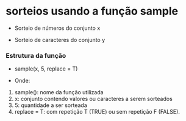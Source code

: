 # sorteios usando a função sample

- Sorteio de números do conjunto x

- Sorteio de caracteres do conjunto y

### Estrutura da função

- sample(x, 5, replace = T)

- Onde:

1. sample(): nome da função utilizada
2. x: conjunto contendo valores ou caracteres a serem sorteados
3. 5: quantidade a ser sorteada
4. replace = T: com repetição T (TRUE) ou sem repetição F (FALSE).
